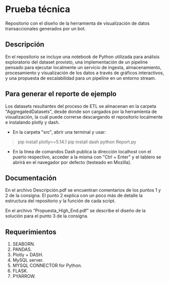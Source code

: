 # Prueba técnica

Repositorio con el diseño de la herramienta de visualización de datos transaccionales generados por un bot.


## Descripción

En el repositorio se incluye una notebook de Python utilizada para análisis exploratorio del dataset provisto, una implementación de un pipeline pensado para ejecutar localmente un servicio de ingesta, almacenamiento, procesamiento y visualización de los datos a través de gráficos interactivos, y una propuesta de escalabilidad para un pipeline en un entorno stream.

## Para generar el reporte de ejemplo

Los datasets resultantes del proceso de ETL se almacenan en la carpeta "AggregatedDatasets", desde donde son cargados por la herramienta de visualización, la cuál puede correrse descargando el repositorio localmente e instalando plotly y dash. 
- En la carpeta "src", abrir una terminal y usar:
>pip install plotly==5.14.1
>pip install dash
>python Report.py
- En la línea de comandos Dash publica la dirección localhost con el puerto respectivo, acceder a la misma con "Ctrl + Enter" y el tablero se abrirá en el navegador por defecto (testeado en Mozilla).

## Documentación
En el archivo Descripción.pdf se encuentran comentarios de los puntos 1 y 2 de la consigna. El punto 2 explica con un poco más de detalle la estructura del repositorio y la función de cada script.

En el archivo “Propuesta_High_End.pdf” se describe el diseño de la solución para el punto 3 de la consigna.


## Requerimientos

1.  SEABORN.    
2.  PANDAS.
3.  Plotly + DASH.
4.  MySQL server.
5.  MYSQL CONNECTOR for Python.
6.  FLASK.
7.  PYARROW.
